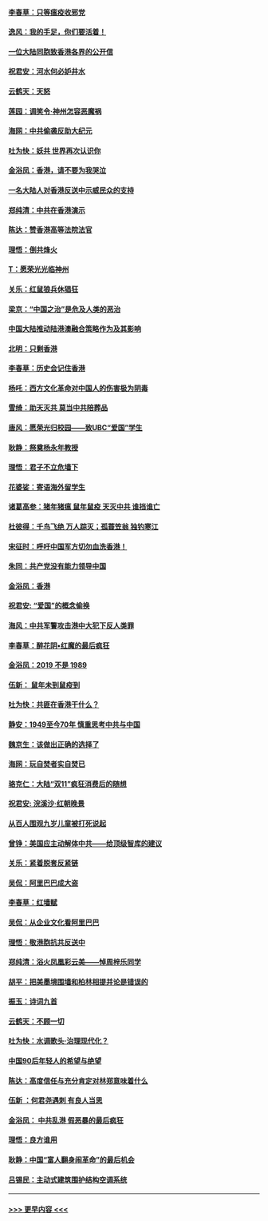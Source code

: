 #### [李春草：只等瘟疫收邪党](../pages/nsc993/n11677308.md?t=11242311) 
#### [逸风：我的手足，你们要活着！](../pages/nsc993/n11676352.md?t=11242311) 
#### [一位大陆同胞致香港各界的公开信](../pages/nsc993/n11675761.md?t=11242311) 
#### [祝君安：河水何必妒井水](../pages/nsc993/n11675746.md?t=11242311) 
#### [云鹤天：天怒](../pages/nsc993/n11675718.md?t=11242311) 
#### [莲园：调笑令‧神州怎容恶魔祸](../pages/nsc993/n11675648.md?t=11242311) 
#### [海网：中共偷袭反助大纪元](../pages/nsc993/n11673515.md?t=11242311) 
#### [吐为快：妖共 世界再次认识你](../pages/nsc993/n11673506.md?t=11242311) 
#### [金浴凤：香港，请不要为我哭泣](../pages/nsc993/n11673248.md?t=11242311) 
#### [一名大陆人对香港反送中示威民众的支持](../pages/nsc993/n11672615.md?t=11242311) 
#### [郑纯清：中共在香港演示](../pages/nsc993/n11670539.md?t=11242311) 
#### [陈达：赞香港高等法院法官](../pages/nsc993/n11669542.md?t=11242311) 
#### [理悟：倒共烽火](../pages/nsc993/n11668844.md?t=11242311) 
#### [T：愿荣光光临神州](../pages/nsc993/n11668421.md?t=11242311) 
#### [关乐：红鼠狼兵休猖狂](../pages/nsc993/n11668378.md?t=11242311) 
#### [梁京：“中国之治”是危及人类的恶治](../pages/nsc993/n11668328.md?t=11242311) 
#### [中国大陆推动陆港澳融合策略作为及其影响](../pages/nsc993/n11668157.md?t=11242311) 
#### [北明：只剩香港](../pages/nsc993/n11668002.md?t=11242311) 
#### [李春草：历史会记住香港](../pages/nsc993/n11667927.md?t=11242311) 
#### [杨吒：西方文化革命对中国人的伤害极为阴毒](../pages/nsc993/n11664521.md?t=11242311) 
#### [雪绮：助天灭共 莫当中共陪葬品](../pages/nsc993/n11662650.md?t=11242311) 
#### [唐风：愿荣光归校园——致UBC“爱国”学生](../pages/nsc993/n11662194.md?t=11242311) 
#### [耿静：祭奠杨永年教授](../pages/nsc993/n11662514.md?t=11242311) 
#### [理悟：君子不立危墙下](../pages/nsc993/n11662172.md?t=11242311) 
#### [花婆娑：寄语海外留学生](../pages/nsc993/n11662121.md?t=11242311) 
#### [诸葛高参：猪年猪瘟 鼠年鼠疫 天灭中共 谁挡谁亡](../pages/nsc993/n11661980.md?t=11242311) 
#### [杜彼得：千鸟飞绝 万人踪灭；孤蓑笠翁 独钓寒江](../pages/nsc993/n11661170.md?t=11242311) 
#### [宋征时：呼吁中国军方切勿血洗香港！](../pages/nsc993/n11415318.md?t=11242311) 
#### [朱同：共产党没有能力领导中国](../pages/nsc993/n11660421.md?t=11242311) 
#### [金浴凤：香港](../pages/nsc993/n11660419.md?t=11242311) 
#### [祝君安: “爱国”的概念偷换](../pages/nsc993/n11659706.md?t=11242311) 
#### [海风：中共军警攻击港中大犯下反人类罪](../pages/nsc993/n11659632.md?t=11242311) 
#### [李春草：醉花阴•红魔的最后疯狂](../pages/nsc993/n11659287.md?t=11242311) 
#### [金浴凤：2019 不是 1989](../pages/nsc993/n11657663.md?t=11242311) 
#### [伍新： 鼠年未到鼠疫到](../pages/nsc993/n11655098.md?t=11242311) 
#### [吐为快：共匪在香港干什么？](../pages/nsc993/n11654891.md?t=11242311) 
#### [静安：1949至今70年 慎重思考中共与中国](../pages/nsc993/n11651244.md?t=11242311) 
#### [魏京生：该做出正确的选择了](../pages/nsc993/n11653084.md?t=11242311) 
#### [海网：玩自焚者实自焚已](../pages/nsc993/n11652423.md?t=11242311) 
#### [骆克仁：大陆“双11”疯狂消费后的随想](../pages/nsc993/n11652305.md?t=11242311) 
#### [祝君安: 浣溪沙·红朝晚景](../pages/nsc993/n11652258.md?t=11242311) 
#### [从百人围观九岁儿童被打死说起](../pages/nsc993/n11651030.md?t=11242311) 
#### [曾铮：美国应主动解体中共——给顶级智库的建议](../pages/nsc993/n11649888.md?t=11242311) 
#### [关乐：紧着脱套反紧链](../pages/nsc993/n11649069.md?t=11242311) 
#### [吴侃：阿里巴巴成大盗](../pages/nsc993/n11645523.md?t=11242311) 
#### [李春草：红墙赋](../pages/nsc993/n11646389.md?t=11242311) 
#### [吴侃：从企业文化看阿里巴巴](../pages/nsc993/n11645476.md?t=11242311) 
#### [理悟：敬港胞抗共反送中](../pages/nsc993/n11645466.md?t=11242311) 
#### [郑纯清：浴火凤凰彩云美——悼周梓乐同学](../pages/nsc993/n11645155.md?t=11242311) 
#### [胡平：把美墨境围墙和柏林相提并论是错误的](../pages/nsc993/n11645134.md?t=11242311) 
#### [振玉：诗词九首](../pages/nsc993/n11644081.md?t=11242311) 
#### [云鹤天：不顾一切](../pages/nsc993/n11643508.md?t=11242311) 
#### [吐为快：水调歌头·治理现代化？](../pages/nsc993/n11643485.md?t=11242311) 
#### [中国90后年轻人的希望与绝望](../pages/nsc993/n11642317.md?t=11242311) 
#### [陈达：高度信任与充分肯定对林郑意味着什么](../pages/nsc993/n11641441.md?t=11242311) 
#### [伍新 ：何君尧遇刺 有良人当思](../pages/nsc993/n11641503.md?t=11242311) 
#### [金浴凤： 中共乱港  假恶暴的最后疯狂](../pages/nsc993/n11641495.md?t=11242311) 
#### [理悟：良方谁用](../pages/nsc993/n11641463.md?t=11242311) 
#### [耿静：中国“富人翻身闹革命”的最后机会](../pages/nsc993/n11640655.md?t=11242311) 
#### [吕锡民：主动式建筑围护结构空调系统](../pages/nsc993/n11640168.md?t=11242311) 

----
#### [ >>> 更早内容 <<< ](../indexes/nsc993-earlier.md)
